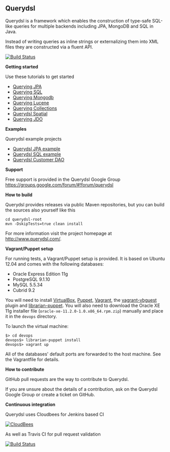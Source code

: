 ## Querydsl

Querydsl is a framework which enables the construction of type-safe SQL-like queries for multiple backends including JPA, MongoDB and SQL in Java.

Instead of writing queries as inline strings or externalizing them into XML files they are constructed via a fluent API.

[![Build Status](https://travis-ci.org/querydsl/querydsl.svg?branch=master)](https://travis-ci.org/querydsl/querydsl)

**Getting started**

Use these tutorials to get started

* [Querying JPA](http://www.querydsl.com/static/querydsl/latest/reference/html/ch02.html#jpa_integration)
* [Querying SQL](http://www.querydsl.com/static/querydsl/latest/reference/html/ch02s03.html)
* [Querying Mongodb](http://www.querydsl.com/static/querydsl/latest/reference/html/ch02s06.html)
* [Querying Lucene](http://www.querydsl.com/static/querydsl/latest/reference/html/ch02s04.html)
* [Querying Collections](http://www.querydsl.com/static/querydsl/latest/reference/html/ch02s07.html)
* [Querydsl Spatial](http://www.querydsl.com/static/querydsl/latest/reference/html/ch02s04.html)
* [Querying JDO](http://www.querydsl.com/static/querydsl/latest/reference/html/ch02s02.html)

**Examples**

Querydsl example projects

* [Querydsl JPA example](https://github.com/querydsl/querydsl-jpa-example)
* [Querydsl SQL example](https://github.com/querydsl/querydsl-sql-example)
* [Querydsl Customer DAO](https://github.com/querydsl/querydsl-customer-dao)

**Support**

Free support is provided in the Querydsl Google Group https://groups.google.com/forum/#!forum/querydsl

**How to build**

Querydsl provides releases via public Maven repositories, but you can build the sources also yourself like this

    cd querydsl-root
    mvn -DskipTests=true clean install 

For more information visit the project homepage at http://www.querydsl.com/.

**Vagrant/Puppet setup**

For running tests, a Vagrant/Puppet setup is provided. It is based on Ubuntu 12.04 and comes with the following databases:

* Oracle Express Edition 11g
* PostgreSQL 9.1.10
* MySQL 5.5.34
* Cubrid 9.2

You will need to install [VirtualBox], [Puppet], [Vagrant], the [vagrant-vbguest] plugin and [librarian-puppet]. You will also need to 
download the Oracle XE 11g installer file (```oracle-xe-11.2.0-1.0.x86_64.rpm.zip```) manually and 
place it in the ```devops``` directory.

To launch the virtual machine:

```
$> cd devops
devops$> librarian-puppet install
devops$> vagrant up
``` 

All of the databases' default ports are forwarded to the host machine. See the Vagrantfile for details.


**How to contribute**

GitHub pull requests are the way to contribute to Querydsl.

If you are unsure about the details of a contribution, ask on the Querydsl Google Group or create a ticket on GitHub.

[VirtualBox]: https://www.virtualbox.org/
[Vagrant]: http://www.vagrantup.com/
[Puppet]: http://puppetlabs.com/
[vagrant-vbguest]: https://github.com/dotless-de/vagrant-vbguest
[librarian-puppet]: http://librarian-puppet.com/

**Continuous integration**

Querydsl uses Cloudbees for Jenkins based CI

[![CloudBees](http://www.cloudbees.com/sites/default/files/Button-Built-on-CB-1.png)](https://querydsl.ci.cloudbees.com)

As well as Travis CI for pull request validation

[![Build Status](https://travis-ci.org/querydsl/querydsl.svg?branch=master)](https://travis-ci.org/querydsl/querydsl)
